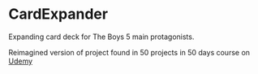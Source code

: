# CardExpander

Expanding card deck for The Boys 5 main protagonists.

Reimagined version of project found in 50 projects in 50 days course on
[Udemy]('https://www.udemy.com/course/50-projects-50-days/')
